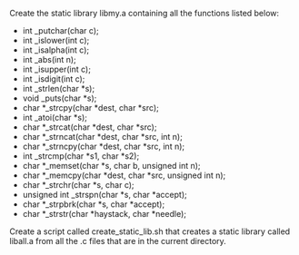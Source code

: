 Create the static library libmy.a containing all the functions listed below:
 - int _putchar(char c);
 - int _islower(int c);
 - int _isalpha(int c);
 - int _abs(int n);
 - int _isupper(int c);
 - int _isdigit(int c);
 - int _strlen(char *s);
 - void _puts(char *s);
 - char *_strcpy(char *dest, char *src);
 - int _atoi(char *s);
 - char *_strcat(char *dest, char *src);
 - char *_strncat(char *dest, char *src, int n);
 - char *_strncpy(char *dest, char *src, int n);
 - int _strcmp(char *s1, char *s2);
 - char *_memset(char *s, char b, unsigned int n);
 - char *_memcpy(char *dest, char *src, unsigned int n);
 - char *_strchr(char *s, char c);
 - unsigned int _strspn(char *s, char *accept);
 - char *_strpbrk(char *s, char *accept);
 - char *_strstr(char *haystack, char *needle);

Create a script called create_static_lib.sh that creates a static library called liball.a from all the .c files that are in the current directory.
